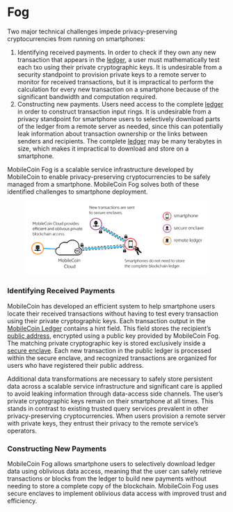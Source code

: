 # Fog

Two major technical challenges impede privacy-preserving cryptocurrencies from running on smartphones:

1. Identifying received payments. In order to check if they own any new transaction that appears in the [ledger](ledger.md), a user must mathematically test each txo using their private cryptographic keys. It is undesirable from a security standpoint to provision private keys to a remote server to monitor for received transactions, but it is impractical to perform the calculation for every new transaction on a smartphone because of the significant bandwidth and computation required.
2. Constructing new payments. Users need access to the complete [ledger](ledger.md) in order to construct transaction input rings. It is undesirable from a privacy standpoint for smartphone users to selectively download parts of the ledger from a remote server as needed, since this can potentially leak information about transaction ownership or the links between senders and recipients. The complete [ledger](ledger.md) may be many terabytes in size, which makes it impractical to download and store on a smartphone.

MobileCoin Fog is a scalable service infrastructure developed by MobileCoin to enable privacy-preserving cryptocurrencies to be safely managed from a smartphone. MobileCoin Fog solves both of these identified challenges to smartphone deployment.

<figure><img src="../.gitbook/assets/fog.png" alt=""><figcaption></figcaption></figure>

### Identifying Received Payments

MobileCoin has developed an efficient system to help smartphone users locate their received transactions without having to test every transaction using their private cryptographic keys. Each transaction output in the [MobileCoin Ledger](ledger.md) contains a hint field. This field stores the recipient’s [public address](public-address.md), encrypted using a public key provided by MobileCoin Fog. The matching private cryptographic key is stored exclusively inside a [secure enclave](secure-enclave.md). Each new transaction in the public ledger is processed within the secure enclave, and recognized transactions are organized for users who have registered their public address.

Additional data transformations are necessary to safely store persistent data across a scalable service infrastructure and significant care is applied to avoid leaking information through data-access side channels. The user’s private cryptographic keys remain on their smartphone at all times. This stands in contrast to existing trusted query services prevalent in other privacy-preserving cryptocurrencies. When users provision a remote server with private keys, they entrust their privacy to the remote service’s operators.

### Constructing New Payments

MobileCoin Fog allows smartphone users to selectively download ledger data using oblivious data access, meaning that the user can safely retrieve transactions or blocks from the ledger to build new payments without needing to store a complete copy of the blockchain. MobileCoin Fog uses secure enclaves to implement oblivious data access with improved trust and efficiency.
